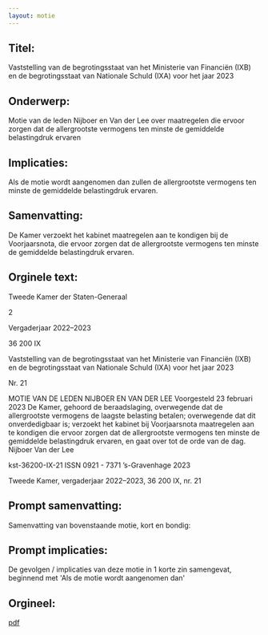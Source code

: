 ```yaml
---
layout: motie
---
```

## Titel:
Vaststelling van de begrotingsstaat van het Ministerie van Financiën (IXB) en de begrotingsstaat van Nationale Schuld (IXA) voor het jaar 2023
## Onderwerp:
Motie van de leden Nijboer en Van der Lee over maatregelen die ervoor zorgen dat de allergrootste vermogens ten minste de gemiddelde belastingdruk ervaren
## Implicaties:

Als de motie wordt aangenomen dan zullen de allergrootste vermogens ten minste de gemiddelde belastingdruk ervaren.
## Samenvatting:

De Kamer verzoekt het kabinet maatregelen aan te kondigen bij de Voorjaarsnota, die ervoor zorgen dat de allergrootste vermogens ten minste de gemiddelde belastingdruk ervaren.
## Orginele text:


Tweede Kamer der Staten-Generaal

2

Vergaderjaar 2022–2023

36 200 IX

Vaststelling van de begrotingsstaat van het
Ministerie van Financiën (IXB) en de
begrotingsstaat van Nationale Schuld (IXA) voor
het jaar 2023

Nr. 21

MOTIE VAN DE LEDEN NIJBOER EN VAN DER LEE
Voorgesteld 23 februari 2023
De Kamer,
gehoord de beraadslaging,
overwegende dat de allergrootste vermogens de laagste belasting
betalen;
overwegende dat dit onverdedigbaar is;
verzoekt het kabinet bij Voorjaarsnota maatregelen aan te kondigen die
ervoor zorgen dat de allergrootste vermogens ten minste de gemiddelde
belastingdruk ervaren,
en gaat over tot de orde van de dag.
Nijboer
Van der Lee

kst-36200-IX-21
ISSN 0921 - 7371
’s-Gravenhage 2023

Tweede Kamer, vergaderjaar 2022–2023, 36 200 IX, nr. 21


## Prompt samenvatting:
Samenvatting van bovenstaande motie, kort en bondig:


## Prompt implicaties:
De gevolgen / implicaties van deze motie in 1 korte zin samengevat, beginnend met 'Als de motie wordt aangenomen dan' 

## Orgineel:
[pdf](https://gegevensmagazijn.tweedekamer.nl/OData/v4/2.0/Document(a1619ccc-abfa-4a1a-880e-f772a87a541d)/resource)
